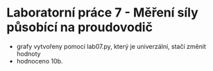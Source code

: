 # Laboratorní práce 7 - Měření síly působící na proudovodič
- grafy vytvořeny pomocí lab07.py, který je univerzální, stačí změnit hodnoty
- hodnoceno 10b.
